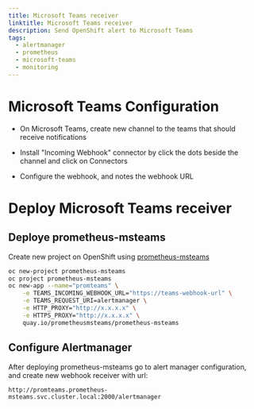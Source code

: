 ```yaml
---
title: Microsoft Teams receiver
linktitle: Microsoft Teams receiver
description: Send OpenShift alert to Microsoft Teams
tags:
  - alertmanager
  - prometheus
  - microsoft-teams
  - monitoring
---
```


# Microsoft Teams Configuration

- On Microsoft Teams, create new channel to the teams that should receive notifications

- Install "Incoming Webhook" connector by click the dots beside the channel and click on Connectors

- Configure the webhook, and notes the webhook URL 



# Deploy Microsoft Teams receiver

## Deploye prometheus-msteams

Create new project on OpenShift using [prometheus-msteams](https://github.com/prometheus-msteams/prometheus-msteams)

```bash
oc new-project prometheus-msteams
oc project prometheus-msteams
oc new-app --name="promteams" \
    -e TEAMS_INCOMING_WEBHOOK_URL="https://teams-webhook-url" \
    -e TEAMS_REQUEST_URI=alertmanager \
    -e HTTP_PROXY="http://x.x.x.x" \
    -e HTTPS_PROXY="http://x.x.x.x" \
    quay.io/prometheusmsteams/prometheus-msteams
```

## Configure Alertmanager

After deploying prometheus-msteams go to alert manager configuration, and create new webhook receiver with url:
```
http://promteams.prometheus-msteams.svc.cluster.local:2000/alertmanager
```